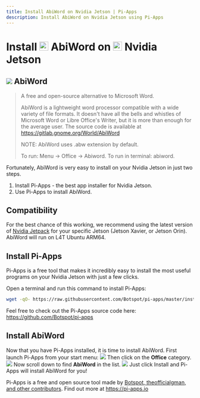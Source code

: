 ```yaml
---
title: Install AbiWord on Nvidia Jetson | Pi-Apps
description: Install AbiWord on Nvidia Jetson using Pi-Apps
---
```

<div class="simple-install-content content">

# Install <img src="/img/app-icons/AbiWord/icon-64.png" height=24> AbiWord on <img src=/img/other-icons/nvidia-icon.svg height=24> Nvidia Jetson

## <img src="/img/app-icons/AbiWord/icon-64.png"> AbiWord
> A free and open-source alternative to Microsoft Word.  
> 
> AbiWord is a lightweight word processor compatible with a wide variety of file formats. It doesn't have all the bells and whistles of Microsoft Word or Libre Office's Writer, but it is more than enough for the average user.
> The source code is available at https://gitlab.gnome.org/World/AbiWord
> 
> NOTE: AbiWord uses .abw extension by default.
> 
> To run: Menu -> Office -> Abiword.
> To run in terminal: abiword.

Fortunately, AbiWord is very easy to install on your Nvidia Jetson in just two steps.
1. Install Pi-Apps - the best app installer for Nvidia Jetson.
2. Use Pi-Apps to install AbiWord.
</div>
<div class="simple-install-content content">

## Compatibility
For the best chance of this working, we recommend using the latest version of [Nvidia Jetpack](https://developer.nvidia.com/embedded/jetpack-archive) for your specific Jetson (Jetson Xavier, or Jetson Orin).
AbiWord will run on L4T Ubuntu ARM64.
</div>
<div class="simple-install-content content">

## Install Pi-Apps

Pi-Apps is a free tool that makes it incredibly easy to install the most useful programs on your Nvidia Jetson with just a few clicks.

Open a terminal and run this command to install Pi-Apps:
```bash
wget -qO- https://raw.githubusercontent.com/Botspot/pi-apps/master/install | bash
```
Feel free to check out the Pi-Apps source code here: https://github.com/Botspot/pi-apps
</div>
<div class="simple-install-content content">

## Install AbiWord

Now that you have Pi-Apps installed, it is time to install AbiWord.
First launch Pi-Apps from your start menu:
<img src="/img/start-menu.png">
Then click on the <b>Office</b> category.
<img src="/img/category-selections/Office.png">
Now scroll down to find <b>AbiWord</b> in the list.
<img src="/img/app-icons/AbiWord/app-selection.png">
Just click Install and Pi-Apps will install AbiWord for you!
</div>
<div class="simple-install-content content">

Pi-Apps is a free and open source tool made by [Botspot, theofficialgman, and other contributors](/about/#contributors). Find out more at https://pi-apps.io
</div>
